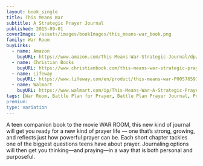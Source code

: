 ```yaml
---
layout: book_single
title: This Means War
subtitle: A Strategic Prayer Journal
published: 2015-09-01
coverImage: /assets/images/bookImages/this_means-war_book.png
family: War Room
buyLinks:
  - name: Amazon
    buyURL: https://www.amazon.com/This-Means-War-Strategic-Journal/dp/1433688700/ref=sr_1_1?keywords=This+Means+War+kendrick&qid=1637337104&qsid=141-6196979-4180442&sr=8-1&sres=1433688700%2CB01FKUV666%2CB06ZXSPGB5%2C1250155703%2CB00JXCZIFI%2CB018Y4YCTS%2CB005QURUES%2CB06Y12RK1V%2CB009F1ZYO2%2CB08DH97MG2%2CB07HDQKYR2%2CB071FRNC77%2CB07NJFWK6F%2CB07HHTZN2T%2CB006P96PAO%2CB008XKSW7M
  - name: Christian Books
    buyURL: https://www.christianbook.com/this-means-war-strategic-prayer-journal/alex-kendrick/9781433688706/pd/688706?event=ESRCN
  - name: Lifeway
    buyURL: https://www.lifeway.com/en/product/this-means-war-P005765911
  - name: Walmart
    buyURL: https://www.walmart.com/ip/This-Means-War-A-Strategic-Prayer-Journal-Paperback-9781433688706/44719474
tags: [War Room, Battle Plan for Prayer, Battle Plan Prayer Journal, PrayerWorks, Peter's Perfect Prayer Place]
premium:
type: variation
---
```

A teen companion book to the movie WAR ROOM, this new kind of journal will get you ready for a new kind of prayer life — one that’s strong, growing, and reflects just how powerful prayer can be. Each short chapter tackles one of the biggest questions teens have about prayer. Journaling options will then get you thinking—and praying—in a way that is both personal and purposeful.

